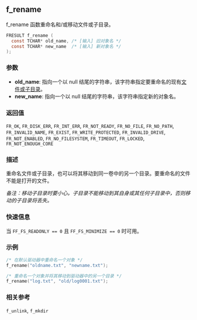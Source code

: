 ## f_rename

f_rename 函数重命名和/或移动文件或子目录。

```c
FRESULT f_rename (
  const TCHAR* old_name, /* [输入] 旧对象名 */
  const TCHAR* new_name  /* [输入] 新对象名 */
);
```

### 参数

*   **old_name**: 指向一个以 null 结尾的字符串，该字符串指定要重命名的现有[文件或子目录](filename.md)。
*   **new_name**: 指向一个以 null 结尾的字符串，该字符串指定新的对象名。

### 返回值

`FR_OK`, `FR_DISK_ERR`, `FR_INT_ERR`, `FR_NOT_READY`, `FR_NO_FILE`, `FR_NO_PATH`, `FR_INVALID_NAME`, `FR_EXIST`, `FR_WRITE_PROTECTED`, `FR_INVALID_DRIVE`, `FR_NOT_ENABLED`, `FR_NO_FILESYSTEM`, `FR_TIMEOUT`, `FR_LOCKED`, `FR_NOT_ENOUGH_CORE`

### 描述

重命名文件或子目录，也可以将其移动到同一卷中的另一个目录。要重命名的文件不能是打开的文件。

*备注：移动子目录时要小心。子目录不能移动到其自身或其任何子目录中，否则移动的子目录将丢失。*

### 快速信息

当 `FF_FS_READONLY == 0` 且 `FF_FS_MINIMIZE == 0` 时可用。

### 示例

```c
/* 在默认驱动器中重命名一个对象 */
f_rename("oldname.txt", "newname.txt");

/* 重命名一个对象并将其移动到驱动器中的另一个目录 */
f_rename("log.txt", "old/log0001.txt");
```

### 相关参考

`f_unlink`, `f_mkdir`
